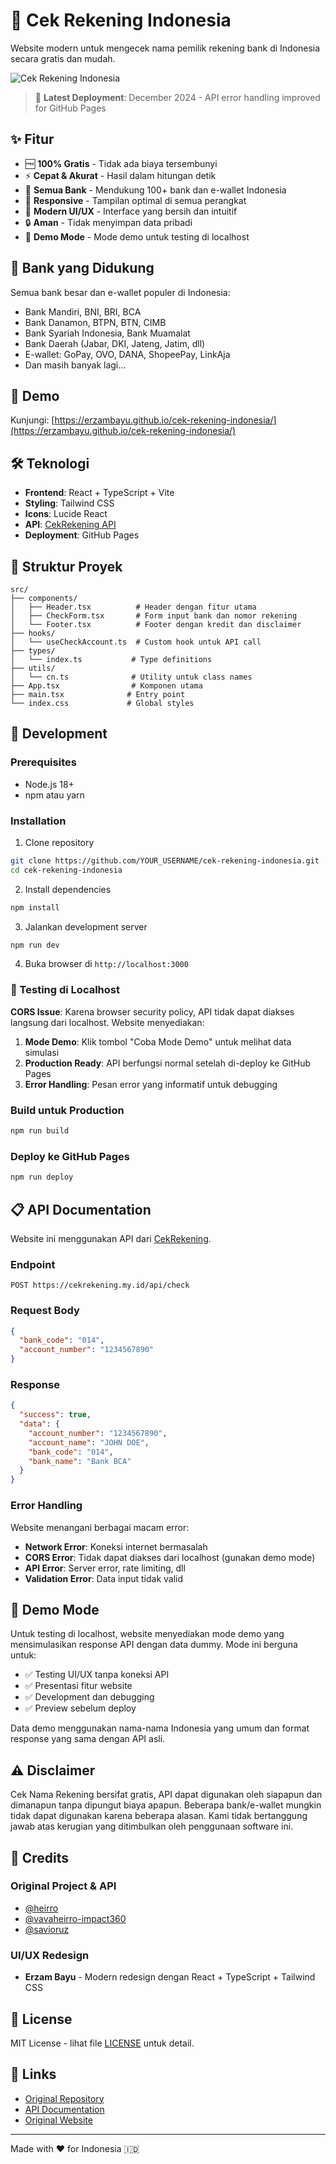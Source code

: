 # 🏦 Cek Rekening Indonesia

Website modern untuk mengecek nama pemilik rekening bank di Indonesia secara gratis dan mudah.

![Cek Rekening Indonesia](https://via.placeholder.com/800x400/3b82f6/ffffff?text=Cek+Rekening+Indonesia)

> 🚀 **Latest Deployment**: December 2024 - API error handling improved for GitHub Pages

## ✨ Fitur

- 🆓 **100% Gratis** - Tidak ada biaya tersembunyi
- ⚡ **Cepat & Akurat** - Hasil dalam hitungan detik
- 🏦 **Semua Bank** - Mendukung 100+ bank dan e-wallet Indonesia
- 📱 **Responsive** - Tampilan optimal di semua perangkat
- 🎨 **Modern UI/UX** - Interface yang bersih dan intuitif
- 🔒 **Aman** - Tidak menyimpan data pribadi
- 🧪 **Demo Mode** - Mode demo untuk testing di localhost

## 🏦 Bank yang Didukung

Semua bank besar dan e-wallet populer di Indonesia:
- Bank Mandiri, BNI, BRI, BCA
- Bank Danamon, BTPN, BTN, CIMB
- Bank Syariah Indonesia, Bank Muamalat
- Bank Daerah (Jabar, DKI, Jateng, Jatim, dll)
- E-wallet: GoPay, OVO, DANA, ShopeePay, LinkAja
- Dan masih banyak lagi...

## 🚀 Demo

Kunjungi: [https://erzambayu.github.io/cek-rekening-indonesia/](https://erzambayu.github.io/cek-rekening-indonesia/)

## 🛠️ Teknologi

- **Frontend**: React + TypeScript + Vite
- **Styling**: Tailwind CSS
- **Icons**: Lucide React
- **API**: [CekRekening API](https://documenter.getpostman.com/view/31839079/2sAYQgi8yL)
- **Deployment**: GitHub Pages

## 📁 Struktur Proyek

```
src/
├── components/
│   ├── Header.tsx          # Header dengan fitur utama
│   ├── CheckForm.tsx       # Form input bank dan nomor rekening
│   └── Footer.tsx          # Footer dengan kredit dan disclaimer
├── hooks/
│   └── useCheckAccount.ts  # Custom hook untuk API call
├── types/
│   └── index.ts           # Type definitions
├── utils/
│   └── cn.ts              # Utility untuk class names
├── App.tsx                # Komponen utama
├── main.tsx              # Entry point
└── index.css             # Global styles
```

## 🔧 Development

### Prerequisites

- Node.js 18+
- npm atau yarn

### Installation

1. Clone repository
```bash
git clone https://github.com/YOUR_USERNAME/cek-rekening-indonesia.git
cd cek-rekening-indonesia
```

2. Install dependencies
```bash
npm install
```

3. Jalankan development server
```bash
npm run dev
```

4. Buka browser di `http://localhost:3000`

### 🧪 Testing di Localhost

**CORS Issue**: Karena browser security policy, API tidak dapat diakses langsung dari localhost. Website menyediakan:

1. **Mode Demo**: Klik tombol "Coba Mode Demo" untuk melihat data simulasi
2. **Production Ready**: API berfungsi normal setelah di-deploy ke GitHub Pages
3. **Error Handling**: Pesan error yang informatif untuk debugging

### Build untuk Production

```bash
npm run build
```

### Deploy ke GitHub Pages

```bash
npm run deploy
```

## 📋 API Documentation

Website ini menggunakan API dari [CekRekening](https://documenter.getpostman.com/view/31839079/2sAYQgi8yL).

### Endpoint

```
POST https://cekrekening.my.id/api/check
```

### Request Body

```json
{
  "bank_code": "014",
  "account_number": "1234567890"
}
```

### Response

```json
{
  "success": true,
  "data": {
    "account_number": "1234567890",
    "account_name": "JOHN DOE",
    "bank_code": "014",
    "bank_name": "Bank BCA"
  }
}
```

### Error Handling

Website menangani berbagai macam error:
- **Network Error**: Koneksi internet bermasalah
- **CORS Error**: Tidak dapat diakses dari localhost (gunakan demo mode)
- **API Error**: Server error, rate limiting, dll
- **Validation Error**: Data input tidak valid

## 🧪 Demo Mode

Untuk testing di localhost, website menyediakan mode demo yang mensimulasikan response API dengan data dummy. Mode ini berguna untuk:

- ✅ Testing UI/UX tanpa koneksi API
- ✅ Presentasi fitur website
- ✅ Development dan debugging
- ✅ Preview sebelum deploy

Data demo menggunakan nama-nama Indonesia yang umum dan format response yang sama dengan API asli.

## ⚠️ Disclaimer

Cek Nama Rekening bersifat gratis, API dapat digunakan oleh siapapun dan dimanapun tanpa dipungut biaya apapun. Beberapa bank/e-wallet mungkin tidak dapat digunakan karena beberapa alasan. Kami tidak bertanggung jawab atas kerugian yang ditimbulkan oleh penggunaan software ini.

## 🙏 Credits

### Original Project & API

- [@heirro](https://github.com/heirro)
- [@vavaheirro-impact360](https://github.com/vavaheirro-impact360)
- [@savioruz](https://github.com/savioruz)

### UI/UX Redesign

- **Erzam Bayu** - Modern redesign dengan React + TypeScript + Tailwind CSS

## 📄 License

MIT License - lihat file [LICENSE](LICENSE) untuk detail.

## 🔗 Links

- [Original Repository](https://github.com/cekrekening/cekrekening.github.io)
- [API Documentation](https://documenter.getpostman.com/view/31839079/2sAYQgi8yL)
- [Original Website](https://cekrekening.github.io/)

---

Made with ❤️ for Indonesia 🇮🇩 